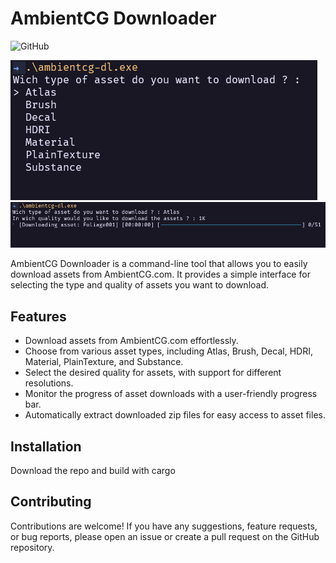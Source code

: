 
# AmbientCG Downloader
![GitHub](https://img.shields.io/github/license/oxSleep/ambientcg-dl)


![Alt Text](./asset/pic01.png)
![Alt Text](./asset/pic02.png)

AmbientCG Downloader is a command-line tool that allows you to easily download assets from AmbientCG.com. It provides a simple interface for selecting the type and quality of assets you want to download.

## Features

- Download assets from AmbientCG.com effortlessly.
- Choose from various asset types, including Atlas, Brush, Decal, HDRI, Material, PlainTexture, and Substance.
- Select the desired quality for assets, with support for different resolutions.
- Monitor the progress of asset downloads with a user-friendly progress bar.
- Automatically extract downloaded zip files for easy access to asset files.

## Installation
Download the repo and build with cargo

## Contributing

Contributions are welcome! If you have any suggestions, feature requests, or bug reports, please open an issue or create a pull request on the GitHub repository.
